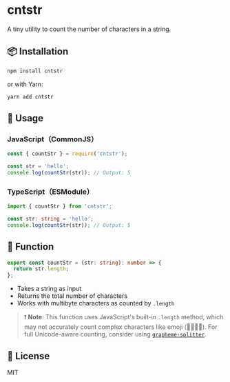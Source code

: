 # cntstr

A tiny utility to count the number of characters in a string.

## 📦 Installation

```bash
npm install cntstr
```

or with Yarn:

```bash
yarn add cntstr
```

## 🚀 Usage

### JavaScript（CommonJS）

```js
const { countStr } = require('cntstr');

const str = 'hello';
console.log(countStr(str)); // Output: 5
```

### TypeScript（ESModule）

```ts
import { countStr } from 'cntstr';

const str: string = 'hello';
console.log(countStr(str)); // Output: 5
```

## 🧠 Function

```ts
export const countStr = (str: string): number => {
  return str.length;
};
```

- Takes a string as input
- Returns the total number of characters
- Works with multibyte characters as counted by `.length`

> ❗ **Note**: This function uses JavaScript's built-in `.length` method, which may not accurately count complex characters like emoji (👨‍👩‍👧‍👦). For full Unicode-aware counting, consider using [`grapheme-splitter`](https://www.npmjs.com/package/grapheme-splitter).

## 📄 License

MIT
